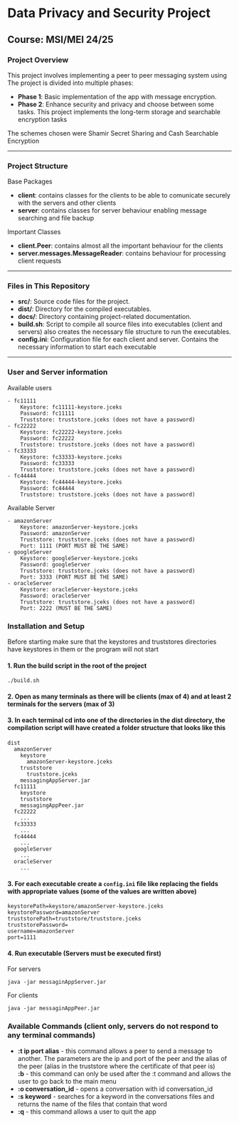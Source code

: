# Data Privacy and Security Project

## Course: MSI/MEI 24/25

### Project Overview

This project involves implementing a peer to peer messaging system using The project is divided into multiple phases:

- **Phase 1**: Basic implementation of the app with message encryption.
- **Phase 2**: Enhance security and privacy and choose between some tasks. This project implements the long-term storage and searchable encryption tasks

The schemes chosen were Shamir Secret Sharing and Cash Searchable Encryption

---

### Project Structure
Base Packages
- **client**: contains classes for the clients to be able to comunicate securely with the servers and other clients
- **server**: contains classes for server behaviour enabling message searching and file backup

Important Classes
- **client.Peer**: contains almost all the important behaviour for the clients
- **server.messages.MessageReader**: contains behaviour for processing client requests
---

### Files in This Repository

- **src/**: Source code files for the project.
- **dist/**: Directory for the compiled executables.
- **docs/**: Directory containing project-related documentation.
- **build.sh**: Script to compile all source files into executables (client and servers) also creates the necessary file structure to run the executables.
- **config.ini**: Configuration file for each client and server. Contains the necessary information to start each executable
---

### User and Server information
Available users
```
- fc11111
    Keystore: fc11111-keystore.jceks
    Password: fc11111
    Truststore: truststore.jceks (does not have a password)
- fc22222
    Keystore: fc22222-keystore.jceks
    Password: fc22222
    Truststore: truststore.jceks (does not have a password)
- fc33333
    Keystore: fc33333-keystore.jceks
    Password: fc33333
    Truststore: truststore.jceks (does not have a password)
- fc44444
    Keystore: fc44444-keystore.jceks
    Password: fc44444
    Truststore: truststore.jceks (does not have a password)
```
Available Server
```
- amazonServer
    Keystore: amazonServer-keystore.jceks
    Password: amazonServer
    Truststore: truststore.jceks (does not have a password)
    Port: 1111 (PORT MUST BE THE SAME)
- googleServer
    Keystore: googleServer-keystore.jceks
    Password: googleServer
    Truststore: truststore.jceks (does not have a password)
    Port: 3333 (PORT MUST BE THE SAME)
- oracleServer
    Keystore: oracleServer-keystore.jceks
    Password: oracleServer
    Truststore: truststore.jceks (does not have a password)
    Port: 2222 (MUST BE THE SAME)
```

### Installation and Setup
Before starting make sure that the keystores and truststores directories have keystores in them or the program will not start

#### 1. Run the build script in the root of the project
```
./build.sh
```
#### 2. Open as many terminals as there will be clients (max of 4) and at least 2 terminals for the servers (max of 3)
#### 3. In each terminal cd into one of the directories in the dist directory, the compilation script will have created a folder structure that looks like this
```
dist
  amazonServer
    keystore
      amazonServer-keystore.jceks
    truststore
      truststore.jceks
    messagingAppServer.jar
  fc11111
    keystore
    truststore
    messagingAppPeer.jar
  fc22222
    ...
  fc33333
    ...
  fc44444
    ...
  googleServer
    ...
  oracleServer
    ...
```
#### 3. For each executable create a `config.ini` file like replacing the fields with appropriate values (some of the values are written above)
```
keystorePath=keystore/amazonServer-keystore.jceks
keystorePassword=amazonServer
truststorePath=truststore/truststore.jceks
truststorePassword=
username=amazonServer
port=1111
```
#### 4. Run executable (Servers must be executed first)
For servers
```
java -jar messaginAppServer.jar
```
For clients
```
java -jar messaginAppPeer.jar
```
### Available Commands (client only, servers do not respond to any terminal commands)
- **:t ip port alias** - this command allows a peer to send a message to another. The parameters are the ip and port of the peer and the alias of the peer (alias in the truststore where the certificate of that peer is)  
**:b** - this command can only be used after the :t command and allows the user to go back to the main menu
- **:o conversation_id** - opens a conversation with id conversation_id  
- **:s keyword** - searches for a keyword in the conversations files and returns the name of the files that contain that word  
- **:q** - this command allows a user to quit the app  

